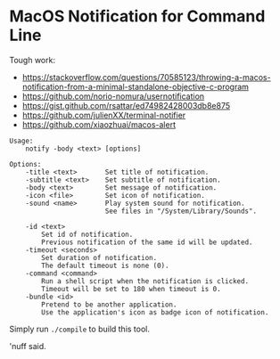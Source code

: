 MacOS Notification for Command Line
=====================================

Tough work:
- https://stackoverflow.com/questions/70585123/throwing-a-macos-notification-from-a-minimal-standalone-objective-c-program
- https://github.com/norio-nomura/usernotification
- https://gist.github.com/rsattar/ed74982428003db8e875
- https://github.com/julienXX/terminal-notifier
- https://github.com/xiaozhuai/macos-alert

```
Usage:
    notify -body <text> [options]

Options:
    -title <text>       Set title of notification.
    -subtitle <text>    Set subtitle of notification.
    -body <text>        Set message of notification.
    -icon <file>        Set icon of notification.
    -sound <name>       Play system sound for notification.
                        See files in "/System/Library/Sounds".

    -id <text>
        Set id of notification.
        Previous notification of the same id will be updated.
    -timeout <seconds>
        Set duration of notification.
        The default timeout is none (0).
    -command <command>
        Run a shell script when the notification is clicked.
        Timeout will be set to 180 when timeout is 0.
    -bundle <id>
        Pretend to be another application.
        Use the application's icon as badge icon of notification.
```

Simply run `./compile` to build this tool.

'nuff said.

